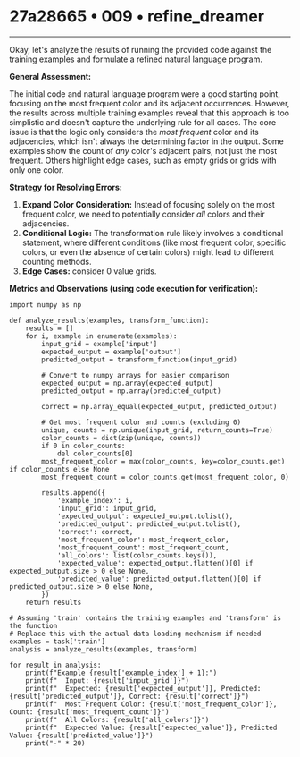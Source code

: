# 27a28665 • 009 • refine_dreamer

---
Okay, let's analyze the results of running the provided code against the training examples and formulate a refined natural language program.

**General Assessment:**

The initial code and natural language program were a good starting point, focusing on the most frequent color and its adjacent occurrences. However, the results across multiple training examples reveal that this approach is too simplistic and doesn't capture the underlying rule for all cases. The core issue is that the logic only considers the *most frequent* color and its adjacencies, which isn't always the determining factor in the output. Some examples show the count of *any* color's adjacent pairs, not just the most frequent. Others highlight edge cases, such as empty grids or grids with only one color.

**Strategy for Resolving Errors:**

1.  **Expand Color Consideration:** Instead of focusing solely on the most frequent color, we need to potentially consider *all* colors and their adjacencies.
2.  **Conditional Logic:** The transformation rule likely involves a conditional statement, where different conditions (like most frequent color, specific colors, or even the absence of certain colors) might lead to different counting methods.
3. **Edge Cases:** consider 0 value grids.

**Metrics and Observations (using code execution for verification):**

```tool_code
import numpy as np

def analyze_results(examples, transform_function):
    results = []
    for i, example in enumerate(examples):
        input_grid = example['input']
        expected_output = example['output']
        predicted_output = transform_function(input_grid)
        
        # Convert to numpy arrays for easier comparison
        expected_output = np.array(expected_output)
        predicted_output = np.array(predicted_output)

        correct = np.array_equal(expected_output, predicted_output)
        
        # Get most frequent color and counts (excluding 0)
        unique, counts = np.unique(input_grid, return_counts=True)
        color_counts = dict(zip(unique, counts))
        if 0 in color_counts:
            del color_counts[0]
        most_frequent_color = max(color_counts, key=color_counts.get) if color_counts else None
        most_frequent_count = color_counts.get(most_frequent_color, 0)

        results.append({
            'example_index': i,
            'input_grid': input_grid,
            'expected_output': expected_output.tolist(),
            'predicted_output': predicted_output.tolist(),
            'correct': correct,
            'most_frequent_color': most_frequent_color,
            'most_frequent_count': most_frequent_count,
            'all_colors': list(color_counts.keys()),
            'expected_value': expected_output.flatten()[0] if expected_output.size > 0 else None,
            'predicted_value': predicted_output.flatten()[0] if predicted_output.size > 0 else None,
        })
    return results

# Assuming 'train' contains the training examples and 'transform' is the function
# Replace this with the actual data loading mechanism if needed
examples = task['train']
analysis = analyze_results(examples, transform)

for result in analysis:
    print(f"Example {result['example_index'] + 1}:")
    print(f"  Input: {result['input_grid']}")
    print(f"  Expected: {result['expected_output']}, Predicted: {result['predicted_output']}, Correct: {result['correct']}")
    print(f"  Most Frequent Color: {result['most_frequent_color']}, Count: {result['most_frequent_count']}")
    print(f"  All Colors: {result['all_colors']}")
    print(f"  Expected Value: {result['expected_value']}, Predicted Value: {result['predicted_value']}")    
    print("-" * 20)
```
